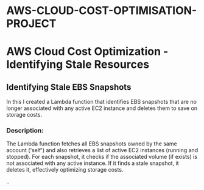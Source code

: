 # AWS-CLOUD-COST-OPTIMISATION-PROJECT
# AWS Cloud Cost Optimization - Identifying Stale Resources

## Identifying Stale EBS Snapshots

In this I created a Lambda function that identifies EBS snapshots that are no longer associated with any active EC2 instance and deletes them to save on storage costs.

### Description:

The Lambda function fetches all EBS snapshots owned by the same account ('self') and also retrieves a list of active EC2 instances (running and stopped). For each snapshot, it checks if the associated volume (if exists) is not associated with any active instance. If it finds a stale snapshot, it deletes it, effectively optimizing storage costs.



..
